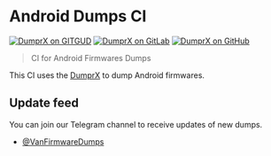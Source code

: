# Android Dumps CI

[![DumprX on GITGUD](https://github.com/Van-Firmware-Dumps/AndroidDumpsCI/actions/workflows/DumprX_on_GITGUD.yml/badge.svg)](https://github.com/Van-Firmware-Dumps/AndroidDumpsCI/actions/workflows/DumprX_on_GITGUD.yml)
[![DumprX on GitLab](https://github.com/Van-Firmware-Dumps/AndroidDumpsCI/actions/workflows/DumprX_on_GitLab.yml/badge.svg)](https://github.com/Van-Firmware-Dumps/AndroidDumpsCI/actions/workflows/DumprX_on_GitLab.yml)
[![DumprX on GitHub](https://github.com/Van-Firmware-Dumps/auto_dumper/actions/workflows/DumprX_on_GitHub.yml/badge.svg)](https://github.com/Van-Firmware-Dumps/auto_dumper/actions/workflows/DumprX_on_GitHub.yml)

> CI for Android Firmwares Dumps

This CI uses the [DumprX](https://github.com/Van-Firmware-Dumps/DumprX) to dump Android firmwares.

## Update feed

You can join our Telegram channel to receive updates of new dumps.

- [@VanFirmwareDumps](https://t.me/VanFirmwareDumps)
